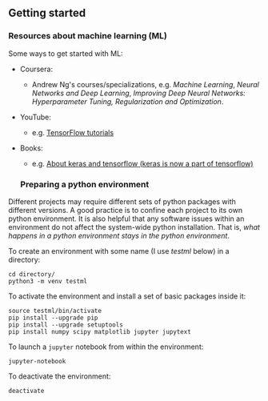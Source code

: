 ## Getting started

### Resources about machine learning (ML)

Some ways to get started with ML:
- Coursera:
  - Andrew Ng's courses/specializations, e.g. *Machine Learning*, *Neural Networks and Deep Learning*, *Improving Deep Neural Networks: Hyperparameter Tuning, Regularization and Optimization*.
- YouTube:
  - e.g. [TensorFlow tutorials](https://www.youtube.com/watch?v=5Ym-dOS9ssA&list=PLhhyoLH6IjfxVOdVC1P1L5z5azs0XjMsb)
- Books:
  - e.g. [About keras and tensorflow (keras is now a part of tensorflow)](https://github.com/manjunath5496/Best-Keras-Books-of-All-Time/blob/master/README.md)

  ### Preparing a python environment

Different projects may require different sets of python packages with different versions. A good practice is to confine each project to its own python environment. It is also helpful that any software issues within an environment do not affect the system-wide python installation. That is, *what happens in a python environment stays in the python environment*.

To create an environment with some name (I use *testml* below) in a directory: 
```
cd directory/
python3 -m venv testml
```
To activate the environment and install a set of basic packages inside it:
```
source testml/bin/activate
pip install --upgrade pip
pip install --upgrade setuptools
pip install numpy scipy matplotlib jupyter jupytext
```
To launch a `jupyter` notebook from within the environment:
```
jupyter-notebook
```
To deactivate the environment:
```
deactivate
```